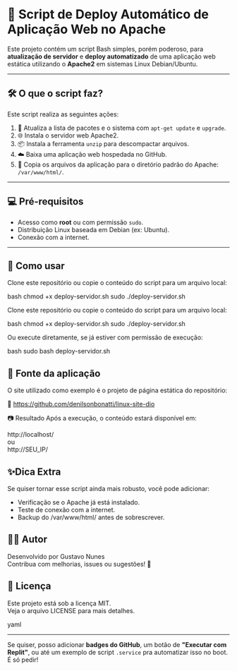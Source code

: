 # 🚀 Script de Deploy Automático de Aplicação Web no Apache

Este projeto contém um script Bash simples, porém poderoso, para **atualização de servidor** e **deploy automatizado** de uma aplicação web estática utilizando o **Apache2** em sistemas Linux Debian/Ubuntu.

---

## 🛠️ O que o script faz?

Este script realiza as seguintes ações:

1. 🔄 Atualiza a lista de pacotes e o sistema com `apt-get update` e `upgrade`.
2. 🌐 Instala o servidor web Apache2.
3. 📦 Instala a ferramenta `unzip` para descompactar arquivos.
4. ☁️ Baixa uma aplicação web hospedada no GitHub.
5. 📂 Copia os arquivos da aplicação para o diretório padrão do Apache: `/var/www/html/`.

---

## 💻 Pré-requisitos

- Acesso como **root** ou com permissão `sudo`.
- Distribuição Linux baseada em Debian (ex: Ubuntu).
- Conexão com a internet.

---

## 📜 Como usar

Clone este repositório ou copie o conteúdo do script para um arquivo local:

bash
chmod +x deploy-servidor.sh
sudo ./deploy-servidor.sh

Clone este repositório ou copie o conteúdo do script para um arquivo local:

bash
chmod +x deploy-servidor.sh
sudo ./deploy-servidor.sh

Ou execute diretamente, se já estiver com permissão de execução:

bash
sudo bash deploy-servidor.sh  

## 🔗 Fonte da aplicação
O site utilizado como exemplo é o projeto de página estática do repositório:

📁 https://github.com/denilsonbonatti/linux-site-dio

📷 Resultado
Após a execução, o conteúdo estará disponível em:

http://localhost/  
ou  
http://SEU_IP/  

✨Dica Extra   
---
Se quiser tornar esse script ainda mais robusto, você pode adicionar:

- Verificação se o Apache já está instalado.
- Teste de conexão com a internet.
- Backup do /var/www/html/ antes de sobrescrever.

👨‍💻 Autor<br>
---
Desenvolvido por Gustavo Nunes<br>
Contribua com melhorias, issues ou sugestões! 🚀<br>

🧪 Licença<br>
---
Este projeto está sob a licença MIT.<br>
Veja o arquivo LICENSE para mais detalhes.<br>

yaml

---

Se quiser, posso adicionar **badges do GitHub**, um botão de **"Executar com Replit"**, ou até um exemplo de script `.service` pra automatizar isso no boot. É só pedir!







